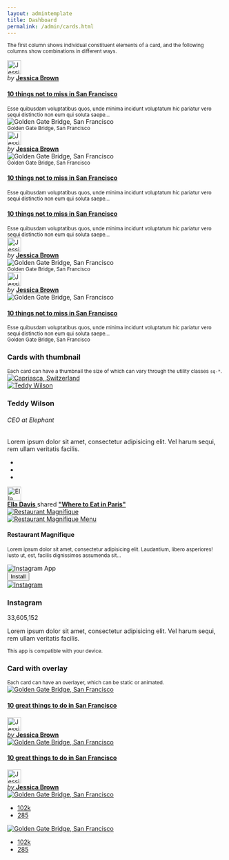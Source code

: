 ```yaml
---
layout: admintemplate
title: Dashboard
permalink: /admin/cards.html
---
```

<div class="layout-content-body">
          <div class="row gutter-xs">
            <div class="col-xs-12">
              <p><small>The first column shows individual constituent elements of a card, and the following columns show combinations in different ways.</small></p>
            </div>
          </div>
          <div class="row gutter-xs">
            <div class="col-sm-6">
              <div class="row gutter-xs">
                <div class="col-md-6">
                  <div class="card">
                    <div class="card-header no-border">
                      <div class="media">
                        <div class="media-middle media-left">
                          <a href="#">
                            <img class="media-object img-circle" width="32" height="32" src="../img/1099386850.jpg" alt="Jessica Brown">
                          </a>
                        </div>
                        <div class="media-middle media-body">
                          <em>by</em>
                          <a class="link-muted" href="#">
                            <strong>Jessica Brown</strong>
                          </a>
                        </div>
                      </div>
                    </div>
                  </div>
                  <div class="card">
                    <div class="card-body">
                      <h4 class="card-title fw-l">
                        <a class="link-muted" href="#">10 things not to miss in <span class="nowrap">San Francisco</span></a>
                      </h4>
                      <small>Esse quibusdam voluptatibus quos, unde minima incidunt voluptatum hic pariatur vero sequi distinctio non eum qui soluta saepe&hellip;</small>
                    </div>
                  </div>
                  <div class="card">
                    <div class="card-image">
                      <img class="card-img img-responsive" src="../img/7943544458.jpg" alt="Golden Gate Bridge, San Francisco">
                    </div>
                  </div>
                  <div class="card">
                    <div class="card-footer no-border">
                      <small>
                        <span class="icon icon-map-marker"></span>
                        Golden Gate Bridge, San Francisco
                      </small>
                    </div>
                  </div>
                </div>
                <div class="col-md-6">
                  <div class="card">
                    <div class="card-header">
                      <div class="media">
                        <div class="media-middle media-left">
                          <a href="#">
                            <img class="media-object img-circle" width="32" height="32" src="../img/1099386850.jpg" alt="Jessica Brown">
                          </a>
                        </div>
                        <div class="media-middle media-body">
                          <em>by</em>
                          <a class="link-muted" href="#">
                            <strong>Jessica Brown</strong>
                          </a>
                        </div>
                      </div>
                    </div>
                    <div class="card-image">
                      <img class="card-img-bottom img-responsive" src="../img/7943544458.jpg" alt="Golden Gate Bridge, San Francisco">
                    </div>
                  </div>
                  <div class="card">
                    <div class="card-header">
                      <small>
                        <span class="icon icon-map-marker"></span>
                        Golden Gate Bridge, San Francisco
                      </small>
                    </div>
                    <div class="card-body">
                      <h4 class="card-title fw-l">
                        <a class="link-muted" href="#">10 things not to miss in <span class="nowrap">San Francisco</span></a>
                      </h4>
                      <small>Esse quibusdam voluptatibus quos, unde minima incidunt voluptatum hic pariatur vero sequi distinctio non eum qui soluta saepe&hellip;</small>
                    </div>
                  </div>
                </div>
              </div>
            </div>
            <div class="col-sm-6">
              <div class="row gutter-xs">
                <div class="col-md-6">
                  <div class="card">
                    <div class="card-body">
                      <h4 class="card-title fw-l">
                        <a class="link-muted" href="#">10 things not to miss in <span class="nowrap">San Francisco</span></a>
                      </h4>
                      <small>Esse quibusdam voluptatibus quos, unde minima incidunt voluptatum hic pariatur vero sequi distinctio non eum qui soluta saepe&hellip;</small>
                    </div>
                    <div class="card-footer">
                      <div class="media">
                        <div class="media-middle media-left">
                          <a href="#">
                            <img class="media-object img-circle" width="32" height="32" src="../img/1099386850.jpg" alt="Jessica Brown">
                          </a>
                        </div>
                        <div class="media-middle media-body">
                          <em>by</em>
                          <a class="link-muted" href="#">
                            <strong>Jessica Brown</strong>
                          </a>
                        </div>
                      </div>
                    </div>
                  </div>
                  <div class="card">
                    <div class="card-image">
                      <img class="card-img-top img-responsive" src="../img/7943544458.jpg" alt="Golden Gate Bridge, San Francisco">
                    </div>
                    <div class="card-footer">
                      <small>
                        <span class="icon icon-map-marker"></span>
                        Golden Gate Bridge, San Francisco
                      </small>
                    </div>
                  </div>
                </div>
                <div class="col-md-6">
                  <div class="card">
                    <div class="card-header">
                      <div class="media">
                        <div class="media-middle media-left">
                          <a href="#">
                            <img class="media-object img-circle" width="32" height="32" src="../img/1099386850.jpg" alt="Jessica Brown">
                          </a>
                        </div>
                        <div class="media-middle media-body">
                          <em>by</em>
                          <a class="link-muted" href="#">
                            <strong>Jessica Brown</strong>
                          </a>
                        </div>
                      </div>
                    </div>
                    <div class="card-image">
                      <img class="img-responsive" src="../img/7943544458.jpg" alt="Golden Gate Bridge, San Francisco">
                    </div>
                    <div class="card-body">
                      <h4 class="card-title fw-l">
                        <a class="link-muted" href="#">10 things not to miss in <span class="nowrap">San Francisco</span></a>
                      </h4>
                      <small>Esse quibusdam voluptatibus quos, unde minima incidunt voluptatum hic pariatur vero sequi distinctio non eum qui soluta saepe&hellip;</small>
                    </div>
                    <div class="card-footer">
                      <small>
                        <span class="icon icon-map-marker"></span>
                        Golden Gate Bridge, San Francisco
                      </small>
                    </div>
                  </div>
                </div>
              </div>
            </div>
          </div>
          <div class="text-center m-b">
            <h3 class="m-b-0">Cards with thumbnail</h3>
            <small>Each card can have a thumbnail the size of which can vary through the utility classes <code>sq-*</code>.</small>
          </div>
          <div class="row gutter-xs">
            <div class="col-md-4">
              <div class="card text-center">
                <div class="card-image">
                  <a class="card-link" href="#">
                    <img class="card-img-top img-responsive" src="../img/8077136002.jpg" alt="Capriasca, Switzerland">
                  </a>
                </div>
                <div class="card-avatar">
                  <a class="card-thumbnail rounded sq-100" href="#">
                    <img class="img-responsive" src="../img/0180441436.jpg" alt="Teddy Wilson">
                  </a>
                </div>
                <div class="card-body">
                  <h3 class="card-title">Teddy Wilson</h3>
                  <h6 class="card-subtitle">CEO at Elephant</h6>
                  <p class="card-text">Lorem ipsum dolor sit amet, consectetur adipisicing elit. Vel harum sequi, rem ullam veritatis facilis.</p>
                  <ul class="list-inline m-a-0">
                    <li>
                      <a class="link-muted" href="#">
                        <span class="icon icon-twitter icon-2x"></span>
                      </a>
                    </li>
                    <li>
                      <a class="link-muted" href="#">
                        <span class="icon icon-facebook-official icon-2x"></span>
                      </a>
                    </li>
                    <li>
                      <a class="link-muted" href="#">
                        <span class="icon icon-linkedin icon-2x"></span>
                      </a>
                    </li>
                  </ul>
                </div>
              </div>
            </div>
            <div class="col-md-4">
              <div class="card">
                <div class="card-header">
                  <div class="media">
                    <div class="media-middle media-left">
                      <a href="#">
                        <img class="media-object img-circle" width="32" height="32" src="../img/1182824800.jpg" alt="Ella Davis">
                      </a>
                    </div>
                    <div class="media-middle media-body">
                      <a class="link-muted" href="#">
                        <strong>Ella Davis</strong>
                      </a>
                      shared
                      <a class="link-muted" href="#">
                        <strong>"Where to Eat in Paris"</strong>
                      </a>
                    </div>
                  </div>
                </div>
                <div class="card-image">
                  <a class="card-link" href="#">
                    <img class="img-responsive" src="../img/8160313374.jpg" alt="Restaurant Magnifique">
                  </a>
                </div>
                <div class="card-avatar">
                  <a class="card-thumbnail circle sq-80" href="#">
                    <img class="img-circle img-responsive" src="../img/8244439665.jpg" alt="Restaurant Magnifique Menu">
                  </a>
                </div>
                <div class="card-body">
                  <h4 class="card-title text-center">Restaurant Magnifique</h4>
                  <p class="card-text text-center">
                    <small>Lorem ipsum dolor sit amet, consectetur adipisicing elit. Laudantium, libero asperiores! Iusto ut, est, facilis dignissimos assumenda sit...</small>
                  </p>
                </div>
              </div>
            </div>
            <div class="col-md-4">
              <div class="card text-center">
                <div class="card-image">
                  <div class="overlay">
                    <div class="overlay-gradient">
                      <img class="card-img-top img-responsive" src="../img/8335744038.jpg" alt="Instagram App">
                    </div>
                    <div class="overlay-content">
                      <div class="pull-right">
                        <button class="btn btn-success" type="button">Install</button>
                      </div>
                    </div>
                  </div>
                </div>
                <div class="card-avatar">
                  <a class="card-thumbnail rounded sq-100" href="#">
                    <img class="img-responsive" src="../img/8447261358.jpg" alt="Instagram">
                  </a>
                </div>
                <div class="card-body">
                  <h3 class="card-title">Instagram</h3>
                  <p class="card-text">
                    <span class="app-rating">
                      <span class="icon icon-star"></span>
                      <span class="icon icon-star"></span>
                      <span class="icon icon-star"></span>
                      <span class="icon icon-star"></span>
                      <span class="icon icon-star-half-o"></span>
                    </span>
                    <span class="app-users">
                      33,605,152
                      <span class="icon icon-user"></span>
                    </span>
                  </p>
                  <p class="card-text">Lorem ipsum dolor sit amet, consectetur adipisicing elit. Vel harum sequi, rem ullam veritatis facilis.</p>
                  <p class="card-text">
                    <span class="icon icon-info-circle"></span>
                    <small>This app is compatible with your device.</small>
                  </p>
                </div>
              </div>
            </div>
          </div>
          <div class="text-center m-b">
            <h3 class="m-b-0">Card with overlay</h3>
            <small>Each card can have an overlayer, which can be static or animated.</small>
          </div>
          <div class="row gutter-xs">
            <div class="col-sm-6 col-md-3">
              <div class="card">
                <a class="card-img overlay overlay-hover" href="#">
                  <div class="overlay-gradient">
                    <img class="card-img img-responsive" src="../img/8525358731.jpg" alt="Golden Gate Bridge, San Francisco">
                  </div>
                  <div class="overlay-content">
                    <div class="overlay-content overlay-top">
                      <h4 class="overlay-title">10 great things to do in
                        <span class="nowrap">San Francisco</span>
                      </h4>
                    </div>
                    <div class="overlay-content overlay-bottom overlay-slide-up">
                      <div class="media">
                        <div class="media-left media-middle">
                          <img class="media-object img-circle" width="32" height="32" src="../img/1099386850.jpg" alt="Jessica Brown">
                        </div>
                        <div class="media-body media-middle">
                          <em>by</em>
                          <strong>Jessica Brown</strong>
                        </div>
                      </div>
                    </div>
                  </div>
                </a>
              </div>
            </div>
            <div class="col-sm-6 col-md-3">
              <div class="card">
                <a class="card-img overlay overlay-hover" href="#">
                  <div class="overlay-gradient">
                    <img class="card-img img-responsive" src="../img/8525358731.jpg" alt="Golden Gate Bridge, San Francisco">
                  </div>
                  <div class="overlay-content">
                    <div class="overlay-content overlay-top overlay-slide-right">
                      <h4 class="overlay-title">10 great things to do in
                        <span class="nowrap">San Francisco</span>
                      </h4>
                    </div>
                    <div class="overlay-content overlay-bottom">
                      <div class="media">
                        <div class="media-left media-middle">
                          <img class="media-object img-circle" width="32" height="32" src="../img/1099386850.jpg" alt="Jessica Brown">
                        </div>
                        <div class="media-body media-middle">
                          <em>by</em>
                          <strong>Jessica Brown</strong>
                        </div>
                      </div>
                    </div>
                  </div>
                </a>
              </div>
            </div>
            <div class="col-sm-6 col-md-3">
              <div class="card text-center">
                <a class="card-img overlay overlay-hover" href="#">
                  <div class="overlay-gradient">
                    <img class="card-img img-responsive" src="../img/8525358731.jpg" alt="Golden Gate Bridge, San Francisco">
                  </div>
                  <div class="overlay-content">
                    <div class="overlay-content overlay-slide-left">
                      <div class="fh">
                        <div class="fh-m">
                          <ul class="list-inline">
                            <li>
                              <span class="icon icon-heart"></span>
                              102k
                            </li>
                            <li>
                              <span class="icon icon-comment"></span>
                              285
                            </li>
                          </ul>
                        </div>
                      </div>
                    </div>
                  </div>
                </a>
              </div>
            </div>
            <div class="col-sm-6 col-md-3">
              <div class="card text-center">
                <a class="card-img overlay overlay-hover" href="#">
                  <div class="overlay-gradient">
                    <img class="card-img img-responsive" src="../img/8525358731.jpg" alt="Golden Gate Bridge, San Francisco">
                  </div>
                  <div class="overlay-content">
                    <div class="overlay-content overlay-slide-right">
                      <div class="fh">
                        <div class="fh-m">
                          <ul class="list-inline">
                            <li>
                              <span class="icon icon-heart"></span>
                              102k
                            </li>
                            <li>
                              <span class="icon icon-comment"></span>
                              285
                            </li>
                          </ul>
                        </div>
                      </div>
                    </div>
                  </div>
                </a>
              </div>
            </div>
          </div>
        </div>